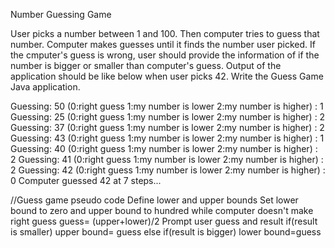 Number Guessing Game

User picks a number between 1 and 100. Then computer tries to guess that number. Computer
makes guesses until it finds the number user picked. If the cmputer's guess is wrong, user should
provide the information of if the number is bigger or smaller than computer's guess. Output of the
application should be like below when user picks 42. Write the Guess Game Java application.

Guessing: 50 (0:right guess 1:my number is lower 2:my number is higher) : 1
Guessing: 25 (0:right guess 1:my number is lower 2:my number is higher) : 2
Guessing: 37 (0:right guess 1:my number is lower 2:my number is higher) : 2
Guessing: 43 (0:right guess 1:my number is lower 2:my number is higher) : 1
Guessing: 40 (0:right guess 1:my number is lower 2:my number is higher) : 2
Guessing: 41 (0:right guess 1:my number is lower 2:my number is higher) : 2
Guessing: 42 (0:right guess 1:my number is lower 2:my number is higher) : 0
Computer guessed 42 at 7 steps...

//Guess game pseudo code
Define lower and upper bounds
Set lower bound to zero and upper bound to hundred
while computer doesn't make right guess
guess= (upper+lower)/2
Prompt user guess and result
if(result is smaller)
upper bound= guess
else if(result is bigger)
lower bound=guess
